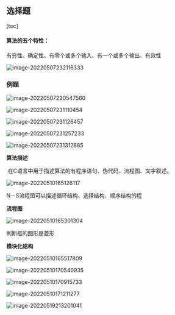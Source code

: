 ## 选择题

[toc]



#### 算法的五个特性：

有穷性、确定性、有零个或多个输入、有一个或多个输出、有效性

![image-20220507232116333](https://pult-1302560558.cos.ap-shanghai.myqcloud.com/img/image-20220507232116333.png)

### 例题

![image-20220507230547560](https://pult-1302560558.cos.ap-shanghai.myqcloud.com/img/image-20220507230547560.png)

![image-20220507231110454](https://pult-1302560558.cos.ap-shanghai.myqcloud.com/img/image-20220507231110454.png)

![image-20220507231126457](https://pult-1302560558.cos.ap-shanghai.myqcloud.com/img/image-20220507231126457.png)

![image-20220507231257233](https://pult-1302560558.cos.ap-shanghai.myqcloud.com/img/image-20220507231257233.png)

![image-20220507231312885](https://pult-1302560558.cos.ap-shanghai.myqcloud.com/img/image-20220507231312885.png)

**算法描述**

​    在C语言中用于描述算法的有程序语句、伪代码、流程图、文字叙述。

![image-20220510165126117](https://pult-1302560558.cos.ap-shanghai.myqcloud.com/img/image-20220510165126117.png)

N－S流程图可以描述循环结构、选择结构、顺序结构的程

**流程图**

![image-20220510165301304](https://pult-1302560558.cos.ap-shanghai.myqcloud.com/img/image-20220510165301304.png)

判断框的图形是菱形

**模块化结构**

![image-20220510165517809](https://pult-1302560558.cos.ap-shanghai.myqcloud.com/img/image-20220510165517809.png)

![image-20220510170540935](https://pult-1302560558.cos.ap-shanghai.myqcloud.com/img/image-20220510170540935.png)

![image-20220510170915733](https://pult-1302560558.cos.ap-shanghai.myqcloud.com/img/image-20220510170915733.png)

![image-20220510171211277](https://pult-1302560558.cos.ap-shanghai.myqcloud.com/img/image-20220510171211277.png)

![image-20220519213201041](https://pult-1302560558.cos.ap-shanghai.myqcloud.com/img/image-20220519213201041.png)